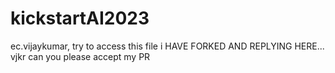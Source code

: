 # kickstartAI2023
ec.vijaykumar, try to access this file
i HAVE FORKED AND REPLYING HERE...
vjkr can you please accept my PR
